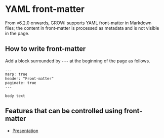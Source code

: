 # YAML front-matter

From v6.2.0 onwards, GROWI supports YAML front-matter in Markdown files; the content in front-matter is processed as metadata and is not visible in the page.

## How to write front-matter

Add a block surrounded by `---` at the beginning of the page as follows.

~~~frontmatter
---
marp: true
header: "Front-matter"
paginate: true
---

body text
~~~

## Features that can be controlled using front-matter

- [Presentation](/en/guide/features/presentation.html)
